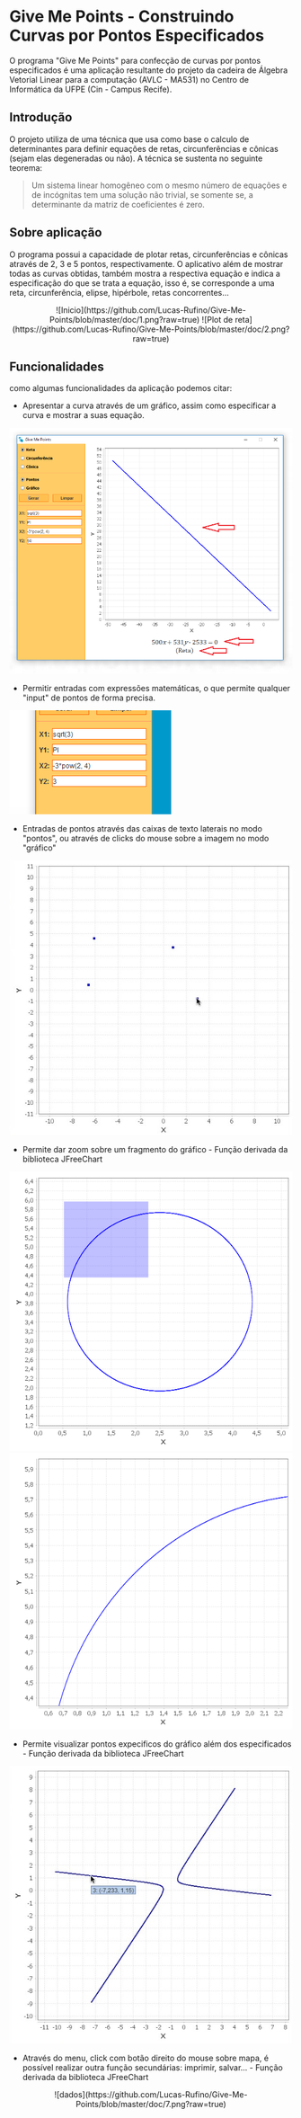 # Give Me Points - Construindo Curvas por Pontos Especificados 

O programa "Give Me Points" para confecção de curvas por pontos especificados é uma aplicação resultante do projeto da cadeira de Álgebra Vetorial Linear para a computação (AVLC - MA531) no Centro de Informática da UFPE (Cin - Campus Recife).

## Introdução 

O projeto utiliza de uma técnica que usa como base o calculo de determinantes para definir equações de retas, circunferências e cônicas (sejam elas degeneradas ou não). A técnica se sustenta no seguinte teorema: 

> Um sistema linear homogêneo com o mesmo número de equações e de incógnitas tem uma solução não trivial, se somente se, a determinante da matriz de coeficientes é zero. 

## Sobre aplicação 

O programa possui a capacidade de plotar retas, circunferências e cônicas através de 2, 3 e 5 pontos, respectivamente. O aplicativo além de mostrar todas as curvas obtidas, também mostra a respectiva equação e indica a especificação do que se trata a equação, isso é, se corresponde a uma reta, circunferência, elipse, hipérbole, retas concorrentes...

<center>
![Inicio](https://github.com/Lucas-Rufino/Give-Me-Points/blob/master/doc/1.png?raw=true)
![Plot de reta](https://github.com/Lucas-Rufino/Give-Me-Points/blob/master/doc/2.png?raw=true)
</center>

## Funcionalidades

como algumas funcionalidades da aplicação podemos citar:

  - Apresentar a curva através de um gráfico, assim como especificar a curva e mostrar a suas equação.

![dados](https://github.com/Lucas-Rufino/Give-Me-Points/blob/master/doc/3.png?raw=true)

  - Permitir entradas com expressões matemáticas, o que permite qualquer "input" de pontos de forma precisa.

![dados](https://github.com/Lucas-Rufino/Give-Me-Points/blob/master/doc/4.png?raw=true)

  - Entradas de pontos através das caixas de texto laterais no modo "pontos", ou através de clicks do mouse sobre a imagem no modo "gráfico"

![dados](https://github.com/Lucas-Rufino/Give-Me-Points/blob/master/doc/9.jpeg?raw=true)

  - Permite dar zoom sobre um fragmento do gráfico - Função derivada da biblioteca JFreeChart

![dados](https://github.com/Lucas-Rufino/Give-Me-Points/blob/master/doc/5.png?raw=true)
![dados](https://github.com/Lucas-Rufino/Give-Me-Points/blob/master/doc/6.png?raw=true)

  - Permite visualizar pontos expecificos do gráfico além dos especificados - Função derivada da biblioteca JFreeChart

![dados](https://github.com/Lucas-Rufino/Give-Me-Points/blob/master/doc/8.jpeg?raw=true)

  - Através do menu, click com botão direito do mouse sobre mapa, é possível realizar outra função secundárias: imprimir, salvar...  - Função derivada da biblioteca JFreeChart

<center>
![dados](https://github.com/Lucas-Rufino/Give-Me-Points/blob/master/doc/7.png?raw=true)
</center>
